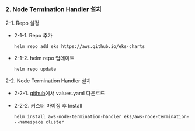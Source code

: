 ### 2. Node Termination Handler 설치

2-1. Repo 설정

- 2-1-1. Repo 추가
  
  `helm repo add eks https://aws.github.io/eks-charts`

- 2-1-2. helm repo 업데이트

  `helm repo update`

2-2. Node Termination Handler 설치

- 2-2-1. [github](https://github.com/aws/aws-node-termination-handler/blob/main/config/helm/aws-node-termination-handler/values.yaml)에서 values.yaml 다운로드

- 2-2-2. 커스터 마이징 후 Install

  ```bash
  helm install aws-node-termination-handler eks/aws-node-termination-handler -f values.yaml \
  --namespace cluster
  ```
